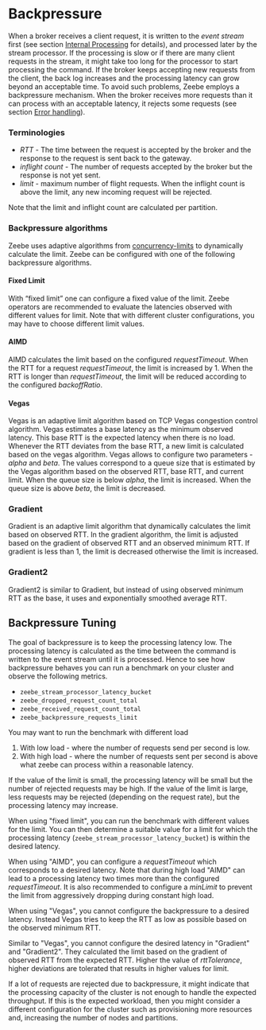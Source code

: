 # Backpressure

When a broker receives a client request, it is written to the *event stream* first (see section [Internal Processing](/basics/internal-processing.html) for details), and processed later by the stream processor.
If the processing is slow or if there are many client requests in the stream, it might take too long for the processor to start processing the command.
If the broker keeps accepting new requests from the client, the back log increases and the processing latency can grow beyond an acceptable time.
To avoid such problems, Zeebe employs a backpressure mechanism.
When the broker receives more requests than it can process with an acceptable latency, it rejects some requests (see section [Error handling](/reference/grpc.html)).

### Terminologies
* *RTT* - The time between the request is accepted by the broker and the response to the request is sent back to the gateway.
* *inflight count* - The number of requests accepted by the broker but the response is not yet sent.
* *limit* - maximum number of flight requests. When the inflight count is above the limit, any new incoming request will be rejected.

Note that the limit and inflight count are calculated per partition.

### Backpressure algorithms

Zeebe uses adaptive algorithms from [concurrency-limits](https://github.com/Netflix/concurrency-limits) to dynamically calculate the limit.
Zeebe can be configured with one of the following backpressure algorithms.

#### Fixed Limit
With “fixed limit” one can configure a fixed value of the limit.
Zeebe operators are recommended to evaluate the latencies observed with different values for limit.
Note that with different cluster configurations, you may have to choose different limit values.

#### AIMD
AIMD calculates the limit based on the configured *requestTimeout*.
When the RTT for a request *requestTimeout*, the limit is increased by 1.
When the RTT is longer than *requestTimeout*,
the limit will be reduced according to the configured *backoffRatio*.

#### Vegas
Vegas is an adaptive limit algorithm based on TCP Vegas congestion control algorithm.
Vegas estimates a base latency as the minimum observed latency.
This base RTT is the expected latency when there is no load.
Whenever the RTT deviates from the base RTT, a new limit is calculated based on the vegas algorithm.
Vegas allows to configure two parameters - *alpha* and *beta*.
The values correspond to a queue size that is estimated by the Vegas algorithm based on the observed RTT, base RTT, and current limit.
When the queue size is below *alpha*, the limit is increased.
When the queue size is above *beta*, the limit is decreased.

### Gradient
Gradient is an adaptive limit algorithm that dynamically calculates the limit based on observed RTT.
In the gradient algorithm, the limit is adjusted based on the gradient of observed RTT and an observed minimum RTT.
If gradient is less than 1, the limit is decreased otherwise the limit is increased.

### Gradient2
Gradient2 is similar to Gradient, but instead of using observed minimum RTT as the base, it uses and exponentially smoothed average RTT.

## Backpressure Tuning

The goal of backpressure is to keep the processing latency low.
The processing latency is calculated as the time between the command is written to the event stream until it is processed.
Hence to see how backpressure behaves you can run a benchmark on your cluster and observe
the following metrics.

* `zeebe_stream_processor_latency_bucket`
* `zeebe_dropped_request_count_total`
* `zeebe_received_request_count_total`
* `zeebe_backpressure_requests_limit`

You may want to run the benchmark with different load
1. With low load - where the number of requests send per second is low.
2. With high load - where the number of requests sent per second is above what zeebe can process within a reasonable latency.

If the value of the limit is small, the processing latency will be small but the number of rejected requests may be high.
If the value of the limit is large, less requests may be rejected (depending on the request rate),
but the processing latency may increase.

When using "fixed limit", you can run the benchmark with different values for the limit.
You can then determine a suitable value for a limit for which the processing latency (`zeebe_stream_processor_latency_bucket`) is within the desired latency.

When using "AIMD", you can configure a *requestTimeout* which corresponds to a desired latency.
Note that during high load "AIMD" can lead to a processing latency two times more than the configured *requestTimeout*.
It is also recommended to configure a *minLimit* to prevent the limit from aggressively dropping during constant high load.

When using "Vegas", you cannot configure the backpressure to a desired latency.
Instead Vegas tries to keep the RTT as low as possible based on the observed minimum RTT.

Similar to "Vegas", you cannot configure the desired latency in "Gradient" and "Gradient2".
They calculated the limit based on the gradient of observed RTT from the expected RTT.
Higher the value of *rttTolerance*, higher deviations are tolerated that results in higher values for limit.

If a lot of requests are rejected due to backpressure, it might indicate that the processing capacity of the cluster is not enough to handle the expected throughput.
If this is the expected workload, then you might consider a different configuration for the cluster such as provisioning more resources and, increasing the number of nodes and partitions.








